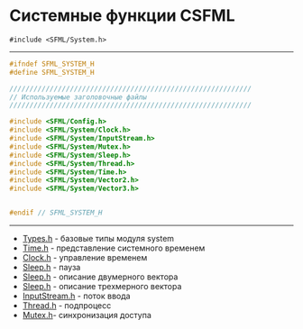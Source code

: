 # Системные функции CSFML

```#include <SFML/System.h>```
<hr/>

```c
#ifndef SFML_SYSTEM_H
#define SFML_SYSTEM_H

////////////////////////////////////////////////////////////
// Используемые заголовочные файлы
////////////////////////////////////////////////////////////

#include <SFML/Config.h>
#include <SFML/System/Clock.h>
#include <SFML/System/InputStream.h>
#include <SFML/System/Mutex.h>
#include <SFML/System/Sleep.h>
#include <SFML/System/Thread.h>
#include <SFML/System/Time.h>
#include <SFML/System/Vector2.h>
#include <SFML/System/Vector3.h>


#endif // SFML_SYSTEM_H
```
<hr/>

- [Types.h](System/Types.h.md) - базовые типы модуля system
- [Time.h](System/Time.h.md) - представление системного временем
- [Clock.h](System/Clock.h.md) - управление временем
- [Sleep.h](System/Sleep.h.md) - пауза
- [Sleep.h](Vector2/Vector2.h.md) - описание двумерного вектора
- [Sleep.h](Vector3/Vector3.h.md) - описание трехмерного вектора
- [InputStream.h](Vector3/InputStream.h.md) - поток ввода
- [Thread.h](Vector3/Thread.h.md) - подпроцесс
- [Mutex.h](Vector3/Mutex.h.md)- синхронизация доступа


